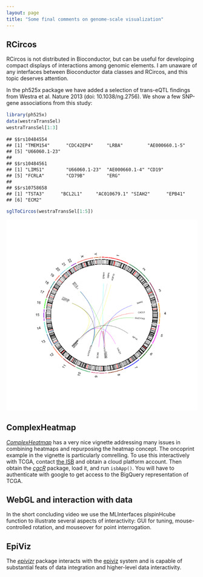 ```yaml
---
layout: page
title: "Some final comments on genome-scale visualization"
---
```





## RCircos

RCircos is not distributed in Bioconductor, but can
be useful for developing compact displays of interactions
among genomic elements.  I am unaware of any interfaces between
Bioconductor data classes and RCircos, and this topic deserves
attention.

In the ph525x package we have added a selection of trans-eQTL
findings from Westra et al. Nature 2013 (doi: 10.1038/ng.2756).
We show a few SNP-gene associations from this study:

```r
library(ph525x)
data(westraTransSel)
westraTransSel[1:3]
```

```
## $$rs10484554
## [1] "TMEM154"      "CDC42EP4"     "LRBA"         "AE000660.1-5"
## [5] "U66060.1-23" 
## 
## $$rs10484561
## [1] "LIMS1"        "U66060.1-23"  "AE000660.1-4" "CD19"        
## [5] "FCRLA"        "CD79B"        "ERG"         
## 
## $$rs10758658
## [1] "TSTA3"      "BCL2L1"     "AC010679.1" "SIAH2"      "EPB41"     
## [6] "ECM2"
```

```r
sglToCircos(westraTransSel[1:5])
```

![plot of chunk lksn](figure/finalViz-lksn-1.png)

## ComplexHeatmap

*[ComplexHeatmap](http://bioconductor.org/packages/ComplexHeatmap)* has a very nice vignette addressing many
issues in combining heatmaps and repurposing the heatmap 
concept.  The oncoprint example in the vignette is particularly
comrelling.  To use this interactively with TCGA, contact
[the ISB](http://isb-cancer-genomics-cloud.readthedocs.io/en/latest/sections/FAQ.html) and obtain a cloud platform account.
Then obtain the *[cgcR](http://bioconductor.org/packages/cgcR)*
package, load it, and run `isbApp()`.  You will have to authenticate
with google to get access to the BigQuery representation of TCGA.

## WebGL and interaction with data

In the short concluding video we use the MLInterfaces plspinHcube
function to illustrate several aspects of interactivity: GUI for
tuning, mouse-controlled rotation, and mouseover for point interrogation.

## EpiViz

The *[epivizr](http://bioconductor.org/packages/epivizr)* package interacts with the
[epiviz](https://epiviz.github.io/) system and is capable of substantial feats of data integration and
higher-level data interactivity.
